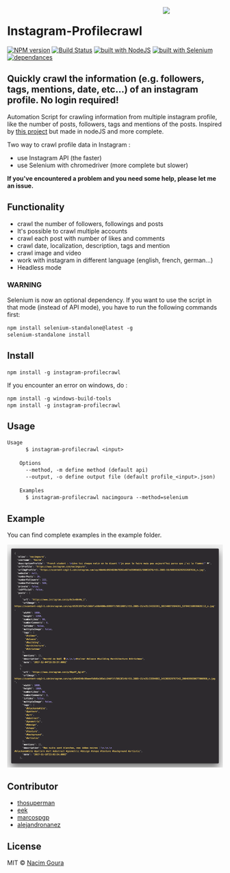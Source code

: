 <img src="http://diylogodesigns.com/blog/wp-content/uploads/2016/05/instagram-Logo-PNG-Transparent-Background-download.png" width="140" align="right">

# Instagram-Profilecrawl

[![NPM version](https://img.shields.io/npm/v/instagram-profilecrawl.svg)](https://www.npmjs.com/package/instagram-profilecrawl)
[![Build Status](https://travis-ci.org/nacimgoura/instagram-profilecrawl.svg?branch=master)](https://travis-ci.org/nacimgoura/instagram-profilecrawl)
[![built with NodeJS](https://img.shields.io/badge/Built%20with-nodejs-green.svg)](https://www.nodejs.org/)
[![built with Selenium](https://img.shields.io/badge/built%20with-Selenium-red.svg)](https://github.com/SeleniumHQ/selenium)
[![dependances](https://david-dm.org/nacimgoura/instagram-profilecrawl.svg)](https://david-dm.org/nacimgoura/instagram-profilecrawl)

## Quickly crawl the information (e.g. followers, tags, mentions, date, etc...) of an instagram profile. No login required!

Automation Script for crawling information from multiple instagram profile,
like the number of posts, followers, tags and mentions of the posts.
Inspired by [this project](https://github.com/timgrossmann/instagram-profilecrawl) but made in nodeJS and more complete.

Two way to crawl profile data in Instagram :

* use Instagram API (the faster)
* use Selenium with chromedriver (more complete but slower)

**If you've encountered a problem and you need some help,
please let me an issue.**

## Functionality

* crawl the number of followers, followings and posts
* It's possible to crawl multiple accounts
* crawl each post with number of likes and comments
* crawl date, localization, description, tags and mention
* crawl image and video
* work with instagram in different language (english, french, german...)
* Headless mode

### WARNING

Selenium is now an optional dependency. If you want to use the script in that mode (instead of API mode), you have to run the following commands first:

```text
npm install selenium-standalone@latest -g
selenium-standalone install
```

## Install

```
npm install -g instagram-profilecrawl
```

If you encounter an error on windows, do :

```
npm install -g windows-build-tools
npm install -g instagram-profilecrawl
```

## Usage

```
Usage
	  $ instagram-profilecrawl <input>

	Options
	  --method, -m define method (default api)
	  --output, -o define output file (default profile_<input>.json)

	Examples
	  $ instagram-profilecrawl nacimgoura --method=selenium
```

## Example

You can find complete examples in the example folder.

<img src="img/example.png">

## Contributor

* [thosuperman](https://github.com/thosuperman)
* [eek](https://github.com/eek)
* [marcospgp](https://github.com/marcospgp)
* [alejandronanez](https://github.com/alejandronanez)

## License

MIT © [Nacim Goura](http://nacimgoura.fr)
